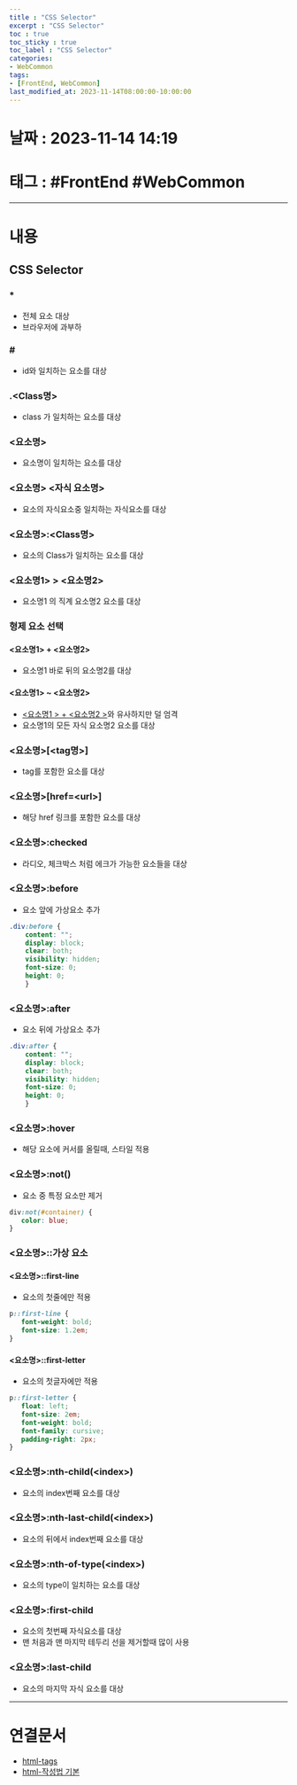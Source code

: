 ```yaml
---
title : "CSS Selector"
excerpt : "CSS Selector"
toc : true
toc_sticky : true
toc_label : "CSS Selector"
categories:
- WebCommon
tags:
- [FrontEnd, WebCommon]
last_modified_at: 2023-11-14T08:00:00-10:00:00
---
```


# 날짜 : 2023-11-14 14:19

# 태그 : #FrontEnd #WebCommon
---

# 내용

## CSS Selector

### \*
- 전체 요소 대상
- 브라우저에 과부하

### \#
- id와 일치하는 요소를 대상

### .\<Class명\>
- class 가 일치하는 요소를 대상

### \<요소명\>
- 요소명이 일치하는 요소를 대상

### \<요소명\> \<자식 요소명\>
- 요소의 자식요소중 일치하는 자식요소를 대상

### \<요소명\>:\<Class명\>
- 요소의 Class가 일치하는 요소를 대상

### \<요소명1\> \> \<요소명2\>
- 요소명1 의 직계 요소명2 요소를 대상

### 형제 요소 선택

#### \<요소명1\> + \<요소명2\>
- 요소명1 바로 뒤의 요소명2를 대상

#### \<요소명1\> ~ <요소명2>
- [<요소명1 > + <요소명2 >](#요소명1---요소명2-)와 유사하지만 덜 엄격
- 요소명1의 모든 자식 요소명2 요소를 대상

### \<요소명\>\[\<tag명>\]
- tag를 포함한 요소를 대상

### \<요소명\>\[href=\<url\>\]
- 해당 href 링크를 포함한 요소를 대상

### <요소명>:checked
- 라디오, 체크박스 처럼 에크가 가능한 요소들을 대상

### <요소명>:before
- 요소 앞에 가상요소 추가

```css
.div:before {
    content: "";
    display: block;
    clear: both;
    visibility: hidden;
    font-size: 0;
    height: 0;
    }
```

### <요소명>:after
- 요소 뒤에 가상요소 추가

```css
.div:after {
    content: "";
    display: block;
    clear: both;
    visibility: hidden;
    font-size: 0;
    height: 0;
    }
```

### <요소명>:hover
- 해당 요소에 커서를 올릴때, 스타일 적용

### <요소명>:not()
- 요소 중 특정 요소만 제거

```css
div:not(#container) {
   color: blue;
}
```

### <요소명>::가상 요소

#### <요소명>::first-line
- 요소의 첫줄에만 적용

```css
p::first-line {
   font-weight: bold;
   font-size: 1.2em;
}
```

#### <요소명>::first-letter
- 요소의 첫글자에만 적용

```css
p::first-letter {
   float: left;
   font-size: 2em;
   font-weight: bold;
   font-family: cursive;
   padding-right: 2px;
}
```

### <요소명>:nth-child(\<index\>)
- 요소의 index번째 요소를 대상

### <요소명>:nth-last-child(\<index\>)
- 요소의 뒤에서 index번째 요소를 대상

### <요소명>:nth-of-type(\<index\>)
- 요소의 type이 일치하는 요소를 대상

### <요소명>:first-child
- 요소의 첫번째 자식요소를 대상
- 맨 처음과 맨 마지막 테두리 선을 제거할때 많이 사용

### <요소명>:last-child
- 요소의 마지막 자식 요소를 대상

---

# 연결문서
- [html-tags](../../webcommon/WebCommon-html-tags)
- [html-작성법 기본](../../webcommon/WebCommon-html-작성법-기본)